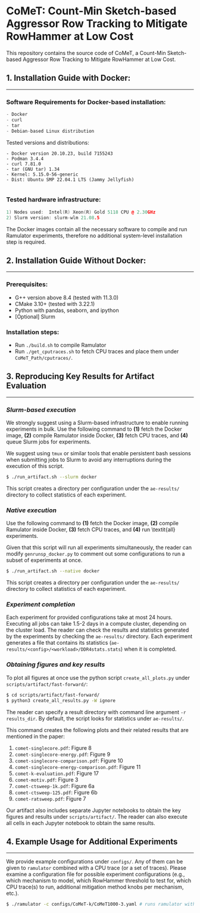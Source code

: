 # CoMeT: Count-Min Sketch-based Aggressor Row Tracking to Mitigate RowHammer at Low Cost

This repository contains the source code of CoMeT, a Count-Min Sketch-based Aggressor Row Tracking to Mitigate RowHammer at Low Cost. 

## 1. Installation Guide with Docker:
----
### Software Requirements for Docker-based installation:
``` cpp
- Docker
- curl
- tar
- Debian-based Linux distribution
```
Tested versions and distributions:
```
- Docker version 20.10.23, build 7155243
- Podman 3.4.4
- curl 7.81.0   
- tar (GNU tar) 1.34
- Kernel: 5.15.0-56-generic 
- Dist: Ubuntu SMP 22.04.1 LTS (Jammy Jellyfish)
                    
```

### Tested hardware infrastructure:
``` cpp
1) Nodes used:  Intel(R) Xeon(R) Gold 5118 CPU @ 2.30GHz 
2) Slurm version: slurm-wlm 21.08.5
```

The Docker images contain all the necessary software to compile and run Ramulator experiments, therefore no additional system-level installation step is required.

## 2. Installation Guide Without Docker:
----

### Prerequisites:
- G++ version above 8.4 (tested with 11.3.0)
- CMake 3.10+ (tested with 3.22.1)
- Python with pandas, seaborn, and ipython
- [Optional] Slurm 

### Installation steps:
- Run `./build.sh` to compile Ramulator
- Run `./get_cputraces.sh` to fetch CPU traces and place them under `CoMeT_Path/cputraces/`.

## 3. Reproducing Key Results for Artifact Evaluation
----
### ***Slurm-based execution***
We strongly suggest using a Slurm-based infrastructure to enable running experiments in bulk. Use the following command to **(1)** fetch the Docker image, **(2)** compile Ramulator inside Docker, **(3)** fetch CPU traces, and **(4)** queue Slurm jobs for experiments. 

We suggest using ```tmux``` or similar tools that enable persistent bash sessions when submitting jobs to Slurm to avoid any interruptions during the execution of this script.

```bash
$ ./run_artifact.sh --slurm docker 
```

This script creates a directory per configuration under the ```ae-results/``` directory to collect statistics of each experiment.

### ***Native execution*** 
Use the following command to **(1)** fetch the Docker image, **(2)** compile Ramulator inside Docker, **(3)** fetch CPU traces, and **(4)** run \textit{all} experiments.

Given that this script will run all experiments simultaneously, the reader can modify ```genrunsp_docker.py``` to comment out some configurations to run a subset of experiments at once.

```bash
$ ./run_artifact.sh --native docker 
```
This script creates a directory per configuration under the ```ae-results/``` directory to collect statistics of each experiment.

### ***Experiment completion***

Each experiment for provided configurations take at most 24 hours. Executing all jobs can take 1.5-2 days in a compute cluster, depending on the cluster load. The reader can check the results and statistics generated by the experiments by checking the ```ae-results/``` directory. Each experiment generates a file that contains its statistics (```ae-results/<config>/<workload>/DDR4stats.stats```) when it is completed.  

### ***Obtaining figures and key results***

To plot all figures at once use the python script ```create_all_plots.py``` under ```scripts/artifact/fast-forward/```:

```bash 
$ cd scripts/artifact/fast-forward/
$ python3 create_all_results.py -W ignore
```

The reader can specify a result directory with command line argument  ```-r results_dir```. By default, the script looks for statistics under ```ae-results/```.

This command creates the following plots and their related results that are mentioned in the paper:

1. ```comet-singlecore.pdf```: Figure 8
2. ```comet-singlecore-energy.pdf```: Figure 9
3. ```comet-singlecore-comparison.pdf```: Figure 10
4. ```comet-singlecore-energy-comparison.pdf```: Figure 11
5. ```comet-k-evaluation.pdf```: Figure 17
6. ```comet-motiv.pdf```: Figure 3
7. ```comet-ctsweep-1k.pdf```: Figure 6a
8. ```comet-ctsweep-125.pdf```: Figure 6b
9. ```comet-ratsweep.pdf```: Figure 7

Our artifact also includes separate Jupyter notebooks to obtain the key figures and results under ```scripts/artifact/```. The reader can also execute all cells in each Jupyter notebook to obtain the same results.

## 4. Example Usage for Additional Experiments
----
We provide example configurations under ```configs/```. Any of them can be given to ```ramulator``` combined with a CPU trace (or a set of traces). Please examine a configuration file for possible experiment configurations (e.g., which mechanism to model, which RowHammer threshold to test for, which CPU trace(s) to run, additional mitigation method knobs per mechanism, etc.).

``` bash
$ ./ramulator -c configs/CoMeT-k/CoMeT1000-3.yaml # runs ramulator with CoMeT1000-3.yaml config
```